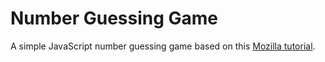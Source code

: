 # Number Guessing Game

A simple JavaScript number guessing game based on this
[Mozilla tutorial](https://developer.mozilla.org/en-US/docs/Learn/JavaScript/First_steps/A_first_splash).
